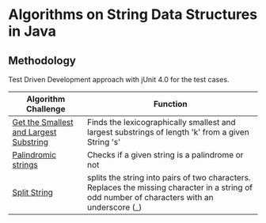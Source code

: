 # Algorithms on String Data Structures in Java

## Methodology
Test Driven Development approach with jUnit 4.0 for the test cases.

| Algorithm Challenge              | Function                                                                                                                                      |
|----------------------------------|-----------------------------------------------------------------------------------------------------------------------------------------------|
| [Get the Smallest and Largest Substring]() | Finds the lexicographically smallest and largest substrings of length 'k' from a given String 's'                                             |
| [Palindromic strings]()          | Checks if a given string is a palindrome or not                                                                                               |
| [Split String]() | splits the string into pairs of two characters. Replaces the missing character in a string of odd number of characters with an underscore (_) |